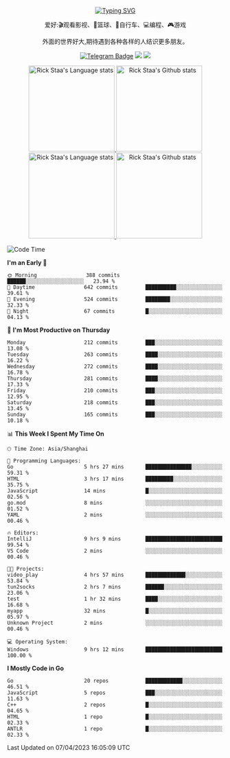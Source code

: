 <div align="center"> 

[![Typing SVG](https://readme-typing-svg.herokuapp.com?size=25&duration=2500&color=eeeeee&vCenter=true&width=200&height=40&lines=Hi+there+%F0%9F%91%8B%F0%9F%8F%BB;I'm+DanBai)](https://git.io/typing-svg)

爱好:🎬观看影视、🏀篮球、🚴自行车、💻编程、🎮游戏

外面的世界好大,期待遇到各种各样的人结识更多朋友。

[![Telegram Badge](https://img.shields.io/badge/-Telegram-blue?style=flat&logo=Telegram&logoColor=white)](https://t.me/danbai9420) 
[![](https://img.shields.io/badge/-Blog-brightgreen?style=flat&logo=Blogger&logoColor=white)](https://p00q.cn)
[![](https://img.shields.io/badge/-Email-red?style=flat&logo=Mail.Ru&logoColor=white)](mailto:danbai@88.com)
</div>

<!-- Light Mode -->
<div align="center"> 
<a href="https://github.com/anuraghazra/github-readme-stats#gh-light-mode-only">
<img height=200 src="https://github-readme-stats-git-master-rstaa-rickstaa.vercel.app/api/top-langs/?username=danbai225&layout=compact&langs_count=10&hide_border=1&role=OWNER,COLLABORATOR#gh-light-mode-only" alt="Rick Staa's Language stats" />
</a>
<a href="https://github.com/anuraghazra/github-readme-stats#gh-light-mode-only">
<img height=200 src="https://github-readme-stats-git-master-rstaa-rickstaa.vercel.app/api?username=danbai225&show_icons=true&count_private=true&line_height=28&hide_border=1&include_all_commits=true&card_width=450&role=OWNER,COLLABORATOR&exclude_repo=github-readme-stats#gh-light-mode-only" alt="Rick Staa's Github stats" />
</a>
</div>

<!-- Dark Mode -->
<div align="center"> 
<a href="https://github.com/anuraghazra/github-readme-stats#gh-dark-mode-only">
<img height=200 src="https://github-readme-stats-git-master-rstaa-rickstaa.vercel.app/api/top-langs/?username=danbai225&layout=compact&langs_count=10&hide_border=1&role=OWNER,COLLABORATOR&theme=github_dark#gh-dark-mode-only" alt="Rick Staa's Language stats" />
</a>
<a href="https://github.com/anuraghazra/github-readme-stats#gh-dark-mode-only">
<img height=200 src="https://github-readme-stats-git-master-rstaa-rickstaa.vercel.app/api?username=danbai225&show_icons=true&count_private=true&line_height=28&hide_border=1&include_all_commits=true&card_width=450&role=OWNER,COLLABORATOR&exclude_repo=github-readme-stats&theme=github_dark#gh-dark-mode-only" alt="Rick Staa's Github stats" />
</a>
</div>

<!--START_SECTION:waka-->
![Code Time](http://img.shields.io/badge/Code%20Time-159%20hrs%2017%20mins-blue)

**I'm an Early 🐤** 

```text
🌞 Morning                388 commits         ██████░░░░░░░░░░░░░░░░░░░   23.94 % 
🌆 Daytime                642 commits         ██████████░░░░░░░░░░░░░░░   39.61 % 
🌃 Evening                524 commits         ████████░░░░░░░░░░░░░░░░░   32.33 % 
🌙 Night                  67 commits          █░░░░░░░░░░░░░░░░░░░░░░░░   04.13 % 
```
📅 **I'm Most Productive on Thursday** 

```text
Monday                   212 commits         ███░░░░░░░░░░░░░░░░░░░░░░   13.08 % 
Tuesday                  263 commits         ████░░░░░░░░░░░░░░░░░░░░░   16.22 % 
Wednesday                272 commits         ████░░░░░░░░░░░░░░░░░░░░░   16.78 % 
Thursday                 281 commits         ████░░░░░░░░░░░░░░░░░░░░░   17.33 % 
Friday                   210 commits         ███░░░░░░░░░░░░░░░░░░░░░░   12.95 % 
Saturday                 218 commits         ███░░░░░░░░░░░░░░░░░░░░░░   13.45 % 
Sunday                   165 commits         ███░░░░░░░░░░░░░░░░░░░░░░   10.18 % 
```


📊 **This Week I Spent My Time On** 

```text
🕑︎ Time Zone: Asia/Shanghai

💬 Programming Languages: 
Go                       5 hrs 27 mins       ███████████████░░░░░░░░░░   59.31 % 
HTML                     3 hrs 17 mins       █████████░░░░░░░░░░░░░░░░   35.75 % 
JavaScript               14 mins             █░░░░░░░░░░░░░░░░░░░░░░░░   02.56 % 
go.mod                   8 mins              ░░░░░░░░░░░░░░░░░░░░░░░░░   01.52 % 
YAML                     2 mins              ░░░░░░░░░░░░░░░░░░░░░░░░░   00.46 % 

🔥 Editors: 
IntelliJ                 9 hrs 9 mins        █████████████████████████   99.54 % 
VS Code                  2 mins              ░░░░░░░░░░░░░░░░░░░░░░░░░   00.46 % 

🐱‍💻 Projects: 
video_play               4 hrs 57 mins       █████████████░░░░░░░░░░░░   53.84 % 
tun2socks                2 hrs 7 mins        ██████░░░░░░░░░░░░░░░░░░░   23.06 % 
test                     1 hr 32 mins        ████░░░░░░░░░░░░░░░░░░░░░   16.68 % 
myapp                    32 mins             █░░░░░░░░░░░░░░░░░░░░░░░░   05.97 % 
Unknown Project          2 mins              ░░░░░░░░░░░░░░░░░░░░░░░░░   00.46 % 

💻 Operating System: 
Windows                  9 hrs 12 mins       █████████████████████████   100.00 % 
```

**I Mostly Code in Go** 

```text
Go                       20 repos            ████████████░░░░░░░░░░░░░   46.51 % 
JavaScript               5 repos             ███░░░░░░░░░░░░░░░░░░░░░░   11.63 % 
C++                      2 repos             █░░░░░░░░░░░░░░░░░░░░░░░░   04.65 % 
HTML                     1 repo              █░░░░░░░░░░░░░░░░░░░░░░░░   02.33 % 
ANTLR                    1 repo              █░░░░░░░░░░░░░░░░░░░░░░░░   02.33 % 
```




 Last Updated on 07/04/2023 16:05:09 UTC
<!--END_SECTION:waka-->
